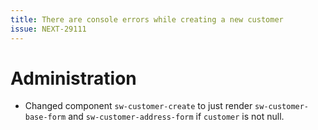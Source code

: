 ```yaml
---
title: There are console errors while creating a new customer
issue: NEXT-29111
---
```

# Administration
* Changed component `sw-customer-create` to just render `sw-customer-base-form` and `sw-customer-address-form` if `customer` is not null.
